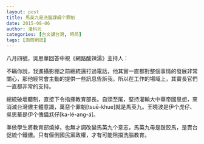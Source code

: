 ```yaml
---
layout: post
title: 馬英九是洗腦課綱个罪魁
date: 2015-08-06
author: 潘科元
categories: [台文講台灣, 時局]
tags: [面冊網誌]
---
```


八月四號，吳思華回答中視《網路酸辣湯》主持人：  

不瞞你說，我進攝影棚之前總統還打過電話，他其實一直都對整個事情的發展非常關心，那他經常會主動的提供一些訊息告訴我，所以在工作的場域上，其實長官們一直都非常的支持。

總統破壞體制，直接下令指揮教育部長。自頭至尾，堅持灌輸大中華帝國思想，來消滅台灣儂主體意識，萬惡个罪魁[tsuē-khue]就是馬英九。王曉波是伊个虎仔、吳思華是伊个傀儡尪仔[ka-lé-ang-á]。

準做學生將教育部燒掉，也無才調改變馬英九个意志，馬英九毋是跛跤馬，是賣台促統个鐵儂。只有偃倒國民黨政權，才有可能阻擋洗腦教育。
